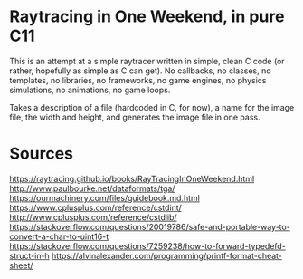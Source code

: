 # Raytracing in One Weekend, in pure C11
This is an attempt at a simple raytracer written in simple, clean C code (or rather, hopefully as simple as C can get). 
No callbacks, no classes, no templates, no libraries, no frameworks,
no game engines, no physics simulations, no animations, no game loops.

Takes a description of a file (hardcoded in C, for now), a name for the image file, the width and height,
and generates the image file in one pass.

# Sources
https://raytracing.github.io/books/RayTracingInOneWeekend.html
http://www.paulbourke.net/dataformats/tga/
https://ourmachinery.com/files/guidebook.md.html
https://www.cplusplus.com/reference/cstdint/
http://www.cplusplus.com/reference/cstdlib/
https://stackoverflow.com/questions/20019786/safe-and-portable-way-to-convert-a-char-to-uint16-t
https://stackoverflow.com/questions/7259238/how-to-forward-typedefd-struct-in-h
https://alvinalexander.com/programming/printf-format-cheat-sheet/
